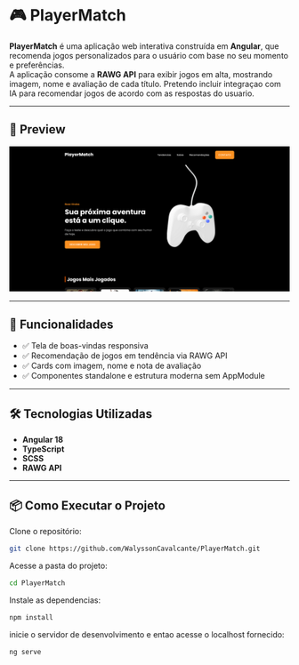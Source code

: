 # 🎮 PlayerMatch

**PlayerMatch** é uma aplicação web interativa construída em **Angular**, que recomenda jogos personalizados para o usuário com base no seu momento e preferências.  
A aplicação consome a **RAWG API** para exibir jogos em alta, mostrando imagem, nome e avaliação de cada título.
Pretendo incluir integraçao com IA para recomendar jogos de acordo com as respostas do usuario.

---

## 📸 Preview

![PlayerMatch Screenshot](Screenshot.png)

---

## 🚀 Funcionalidades

- ✅ Tela de boas-vindas responsiva
- ✅ Recomendação de jogos em tendência via RAWG API
- ✅ Cards com imagem, nome e nota de avaliação
- ✅ Componentes standalone e estrutura moderna sem AppModule

---

## 🛠️ Tecnologias Utilizadas

- **Angular 18**
- **TypeScript**
- **SCSS**
- **RAWG API**

---

## 📦 Como Executar o Projeto

Clone o repositório:

```bash
git clone https://github.com/WalyssonCavalcante/PlayerMatch.git
```

Acesse a pasta do projeto:

```bash
cd PlayerMatch
```

Instale as dependencias:

```bash
npm install
```

inicie o servidor de desenvolvimento e entao acesse o localhost fornecido:

```bash
ng serve
```
